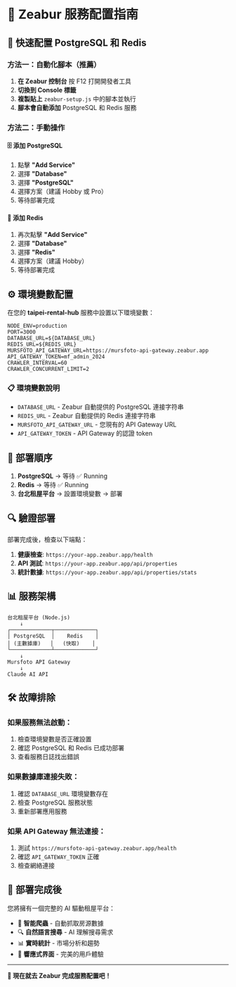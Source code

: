 # 🔧 Zeabur 服務配置指南

## 🎯 快速配置 PostgreSQL 和 Redis

### 方法一：自動化腳本（推薦）

1. **在 Zeabur 控制台** 按 F12 打開開發者工具
2. **切換到 Console 標籤**
3. **複製貼上** `zeabur-setup.js` 中的腳本並執行
4. **腳本會自動添加** PostgreSQL 和 Redis 服務

### 方法二：手動操作

#### 🗄️ 添加 PostgreSQL

1. 點擊 **"Add Service"**
2. 選擇 **"Database"**
3. 選擇 **"PostgreSQL"**
4. 選擇方案（建議 Hobby 或 Pro）
5. 等待部署完成

#### 🔴 添加 Redis

1. 再次點擊 **"Add Service"**
2. 選擇 **"Database"**
3. 選擇 **"Redis"**
4. 選擇方案（建議 Hobby）
5. 等待部署完成

## ⚙️ 環境變數配置

在您的 **taipei-rental-hub** 服務中設置以下環境變數：

```env
NODE_ENV=production
PORT=3000
DATABASE_URL=${DATABASE_URL}
REDIS_URL=${REDIS_URL}
MURSFOTO_API_GATEWAY_URL=https://mursfoto-api-gateway.zeabur.app
API_GATEWAY_TOKEN=mf_admin_2024
CRAWLER_INTERVAL=60
CRAWLER_CONCURRENT_LIMIT=2
```

### 📋 環境變數說明

- `DATABASE_URL` - Zeabur 自動提供的 PostgreSQL 連接字符串
- `REDIS_URL` - Zeabur 自動提供的 Redis 連接字符串
- `MURSFOTO_API_GATEWAY_URL` - 您現有的 API Gateway URL
- `API_GATEWAY_TOKEN` - API Gateway 的認證 token

## 🚀 部署順序

1. **PostgreSQL** → 等待 ✅ Running
2. **Redis** → 等待 ✅ Running  
3. **台北租屋平台** → 設置環境變數 → 部署

## 🔍 驗證部署

部署完成後，檢查以下端點：

1. **健康檢查**: `https://your-app.zeabur.app/health`
2. **API 測試**: `https://your-app.zeabur.app/api/properties`
3. **統計數據**: `https://your-app.zeabur.app/api/properties/stats`

## 📊 服務架構

```
台北租屋平台 (Node.js)
    ↓
┌─────────────┬─────────────┐
│ PostgreSQL  │    Redis    │
│ (主數據庫)   │   (快取)    │
└─────────────┴─────────────┘
    ↓
Mursfoto API Gateway
    ↓
Claude AI API
```

## 🛠️ 故障排除

### 如果服務無法啟動：
1. 檢查環境變數是否正確設置
2. 確認 PostgreSQL 和 Redis 已成功部署
3. 查看服務日誌找出錯誤

### 如果數據庫連接失敗：
1. 確認 `DATABASE_URL` 環境變數存在
2. 檢查 PostgreSQL 服務狀態
3. 重新部署應用服務

### 如果 API Gateway 無法連接：
1. 測試 `https://mursfoto-api-gateway.zeabur.app/health`
2. 確認 `API_GATEWAY_TOKEN` 正確
3. 檢查網絡連接

## 🎉 部署完成後

您將擁有一個完整的 AI 驅動租屋平台：

- 🤖 **智能爬蟲** - 自動抓取房源數據
- 🔍 **自然語言搜尋** - AI 理解搜尋需求
- 📊 **實時統計** - 市場分析和趨勢
- 📱 **響應式界面** - 完美的用戶體驗

---

**🚀 現在就去 Zeabur 完成服務配置吧！**